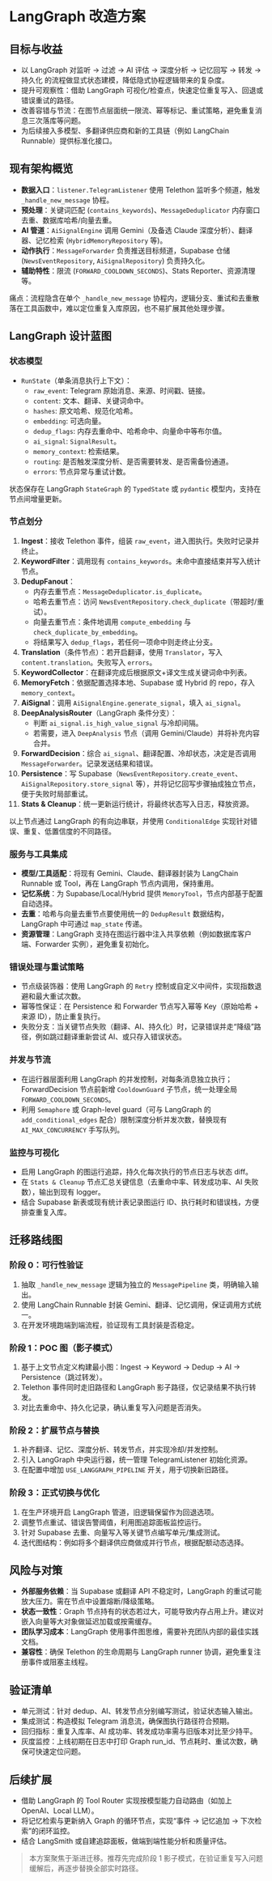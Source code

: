 # LangGraph 改造方案

## 目标与收益

- 以 LangGraph 对监听 → 过滤 → AI 评估 → 深度分析 → 记忆回写 → 转发 → 持久化 的流程做显式状态建模，降低隐式协程逻辑带来的复杂度。
- 提升可观察性：借助 LangGraph 可视化/检查点，快速定位重复写入、回退或错误重试的路径。
- 改善容错与节流：在图节点层面统一限流、幂等标记、重试策略，避免重复消息三次落库等问题。
- 为后续接入多模型、多翻译供应商和新的工具链（例如 LangChain Runnable）提供标准化接口。

## 现有架构概览

- **数据入口**：`listener.TelegramListener` 使用 Telethon 监听多个频道，触发 `_handle_new_message` 协程。
- **预处理**：关键词匹配 (`contains_keywords`)、`MessageDeduplicator` 内存窗口去重、数据库哈希/向量去重。
- **AI 管道**：`AiSignalEngine` 调用 Gemini（及备选 Claude 深度分析）、翻译器、记忆检索 (`HybridMemoryRepository` 等)。
- **动作执行**：`MessageForwarder` 负责推送目标频道，Supabase 仓储 (`NewsEventRepository`, `AiSignalRepository`) 负责持久化。
- **辅助特性**：限流 (`FORWARD_COOLDOWN_SECONDS`)、Stats Reporter、资源清理等。

痛点：流程隐含在单个 `_handle_new_message` 协程内，逻辑分支、重试和去重散落在工具函数中，难以定位重复入库原因，也不易扩展其他处理步骤。

## LangGraph 设计蓝图

### 状态模型

- `RunState`（单条消息执行上下文）：
  - `raw_event`: Telegram 原始消息、来源、时间戳、链接。
  - `content`: 文本、翻译、关键词命中。
  - `hashes`: 原文哈希、规范化哈希。
  - `embedding`: 可选向量。
  - `dedup_flags`: 内存去重命中、哈希命中、向量命中等布尔值。
  - `ai_signal`: `SignalResult`。
  - `memory_context`: 检索结果。
  - `routing`: 是否触发深度分析、是否需要转发、是否需备份通道。
  - `errors`: 节点异常与重试计数。

状态保存在 LangGraph `StateGraph` 的 `TypedState` 或 `pydantic` 模型内，支持在节点间增量更新。

### 节点划分

1. **Ingest**：接收 Telethon 事件，组装 `raw_event`，进入图执行。失败时记录并终止。
2. **KeywordFilter**：调用现有 `contains_keywords`。未命中直接结束并写入统计节点。
3. **DedupFanout**：
   - 内存去重节点：`MessageDeduplicator.is_duplicate`。
   - 哈希去重节点：访问 `NewsEventRepository.check_duplicate`（带超时/重试）。
   - 向量去重节点：条件地调用 `compute_embedding` 与 `check_duplicate_by_embedding`。
   - 将结果写入 `dedup_flags`，若任何一项命中则走终止分支。
4. **Translation**（条件节点）：若开启翻译，使用 `Translator`，写入 `content.translation`。失败写入 `errors`。
5. **KeywordCollector**：在翻译完成后根据原文+译文生成关键词命中列表。
6. **MemoryFetch**：依据配置选择本地、Supabase 或 Hybrid 的 repo，存入 `memory_context`。
7. **AiSignal**：调用 `AiSignalEngine.generate_signal`，填入 `ai_signal`。
8. **DeepAnalysisRouter**（LangGraph 条件分支）：
   - 判断 `ai_signal.is_high_value_signal` 与冷却间隔。
   - 若需要，进入 `DeepAnalysis` 节点（调用 Gemini/Claude）并将补充内容合并。
9. **ForwardDecision**：综合 `ai_signal`、翻译配置、冷却状态，决定是否调用 `MessageForwarder`。记录发送结果和错误。
10. **Persistence**：写 Supabase（`NewsEventRepository.create_event`、`AiSignalRepository.store_signal` 等），并将记忆回写步骤抽成独立节点，便于失败时局部重试。
11. **Stats & Cleanup**：统一更新运行统计，将最终状态写入日志，释放资源。

以上节点通过 LangGraph 的有向边串联，并使用 `ConditionalEdge` 实现针对错误、重复、低置信度的不同路径。

### 服务与工具集成

- **模型/工具适配**：将现有 Gemini、Claude、翻译器封装为 LangChain Runnable 或 Tool，再在 LangGraph 节点内调用，保持重用。
- **记忆系统**：为 Supabase/Local/Hybrid 提供 `MemoryTool`，节点内部基于配置自动选择。
- **去重**：哈希与向量去重节点要使用统一的 `DedupResult` 数据结构，LangGraph 中可通过 `map_state` 传递。
- **资源管理**：LangGraph 支持在图运行器中注入共享依赖（例如数据库客户端、Forwarder 实例），避免重复初始化。

### 错误处理与重试策略

- 节点级装饰器：使用 LangGraph 的 `Retry` 控制或自定义中间件，实现指数退避和最大重试次数。
- 幂等性保证：在 Persistence 和 Forwarder 节点写入幂等 Key（原始哈希 + 来源 ID），防止重复执行。
- 失败分支：当关键节点失败（翻译、AI、持久化）时，记录错误并走“降级”路径，例如跳过翻译重新尝试 AI、或只存入错误状态。

### 并发与节流

- 在运行器层面利用 LangGraph 的并发控制，对每条消息独立执行；ForwardDecision 节点前新增 `CooldownGuard` 子节点，统一处理全局 `FORWARD_COOLDOWN_SECONDS`。
- 利用 `Semaphore` 或 Graph-level guard（可与 LangGraph 的 `add_conditional_edges` 配合）限制深度分析并发次数，替换现有 `AI_MAX_CONCURRENCY` 手写队列。

### 监控与可视化

- 启用 LangGraph 的图运行追踪，持久化每次执行的节点日志与状态 diff。
- 在 `Stats & Cleanup` 节点汇总关键信息（去重命中率、转发成功率、AI 失败数），输出到现有 logger。
- 结合 Supabase 新表或现有统计表记录图运行 ID、执行耗时和错误栈，方便排查重复入库。

## 迁移路线图

### 阶段 0：可行性验证

1. 抽取 `_handle_new_message` 逻辑为独立的 `MessagePipeline` 类，明确输入输出。
2. 使用 LangChain Runnable 封装 Gemini、翻译、记忆调用，保证调用方式统一。
3. 在开发环境跑端到端流程，验证现有工具封装是否稳定。

### 阶段 1：POC 图（影子模式）

1. 基于上文节点定义构建最小图：Ingest → Keyword → Dedup → AI → Persistence（跳过转发）。
2. Telethon 事件同时走旧路径和 LangGraph 影子路径，仅记录结果不执行转发。
3. 对比去重命中、持久化记录，确认重复写入问题是否消失。

### 阶段 2：扩展节点与替换

1. 补齐翻译、记忆、深度分析、转发节点，并实现冷却/并发控制。
2. 引入 LangGraph 中央运行器，统一管理 TelegramListener 初始化资源。
3. 在配置中增加 `USE_LANGGRAPH_PIPELINE` 开关，用于切换新旧路径。

### 阶段 3：正式切换与优化

1. 在生产环境开启 LangGraph 管道，旧逻辑保留作为回退选项。
2. 调整节点重试、错误告警阈值，利用图追踪面板监控运行。
3. 针对 Supabase 去重、向量写入等关键节点编写单元/集成测试。
4. 迭代图结构：例如将多个翻译供应商做成并行节点，根据配额动态选择。

## 风险与对策

- **外部服务依赖**：当 Supabase 或翻译 API 不稳定时，LangGraph 的重试可能放大压力。需在节点中设置熔断/降级策略。
- **状态一致性**：Graph 节点持有的状态若过大，可能导致内存占用上升。建议对嵌入向量等大对象做延迟加载或按需缓存。
- **团队学习成本**：LangGraph 使用事件图思维，需要补充团队内部的最佳实践文档。
- **兼容性**：确保 Telethon 的生命周期与 LangGraph runner 协调，避免重复注册事件或阻塞主线程。

## 验证清单

- 单元测试：针对 dedup、AI、转发节点分别编写测试，验证状态输入输出。
- 集成测试：构造模拟 Telegram 消息流，确保图执行路径符合预期。
- 回归指标：重复入库率、AI 成功率、转发成功率需与旧版本对比至少持平。
- 灰度监控：上线初期在日志中打印 Graph run_id、节点耗时、重试次数，确保可快速定位问题。

## 后续扩展

- 借助 LangGraph 的 Tool Router 实现按模型能力自动路由（如加上 OpenAI、Local LLM）。
- 将记忆检索与更新纳入 Graph 的循环节点，实现“事件 → 记忆追加 → 下次检索”的闭环监控。
- 结合 LangSmith 或自建追踪面板，做端到端性能分析和质量评估。

> 本方案聚焦于渐进迁移。推荐先完成阶段 1 影子模式，在验证重复写入问题缓解后，再逐步替换全部实时路径。
